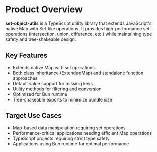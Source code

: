 # Product Overview

**set-object-utils** is a TypeScript utility library that extends JavaScript's native Map with Set-like operations. It provides high-performance set operations (intersection, union, difference, etc.) while maintaining type safety and tree-shakeable design.

## Key Features

- Extends native Map with set operations
- Both class inheritance (ExtendedMap) and standalone function approaches
- Default value support for missing keys
- Utility methods for filtering and conversion
- Optimized for Bun runtime
- Tree-shakeable exports to minimize bundle size

## Target Use Cases

- Map-based data manipulation requiring set operations
- Performance-critical applications needing efficient Map operations
- TypeScript projects requiring strict type safety
- Applications using Bun runtime for optimal performance
